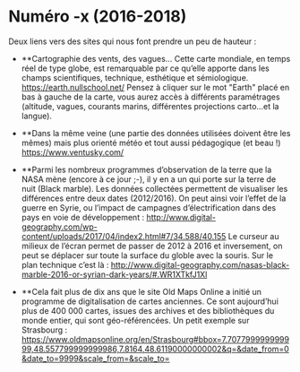 # Numéro -x (2016-2018)

Deux liens vers des sites qui nous font prendre un peu de hauteur :

- **Cartographie des vents, des vagues…
Cette carte mondiale, en temps réel de type globe, est remarquable par ce qu’elle apporte dans les champs scientifiques, technique, esthétique et sémiologique.
https://earth.nullschool.net/
Pensez à cliquer sur le mot "Earth" placé en bas à gauche de la carte, vous aurez accès à différents paramétrages (altitude,  vagues, courants marins, différentes projections carto…et la langue).
- **Dans la même veine (une partie des données utilisées doivent être les mêmes) mais plus orienté météo et tout aussi pédagogique (et beau !)
https://www.ventusky.com/


- **Parmi les nombreux programmes d’observation de la terre que la NASA mène (encore à ce jour ;-), il y en a un qui porte sur la terre de nuit (Black marble).
Les données collectées permettent de visualiser les différences entre deux dates (2012/2016).
On peut ainsi voir l’effet de la guerre en Syrie, ou l’impact de campagnes d’électrification dans des pays en voie de développement :
http://www.digital-geography.com/wp-content/uploads/2017/04/index2.html#7/34.588/40.155
Le curseur au milieux de l’écran permet de passer de 2012 à 2016 et inversement, on peut se déplacer sur toute la surface du globle avec la souris.
Sur le plan technique c’est là : http://www.digital-geography.com/nasas-black-marble-2016-or-syrian-dark-years/#.WR1XTkfJ1Xl

- **Cela fait plus de dix ans que le site Old Maps Online a initié un programme de digitalisation de cartes anciennes. Ce sont aujourd’hui plus de 400 000 cartes, issues des archives et des bibliothèques du monde entier, qui sont géo-référencées.
Un petit exemple sur Strasbourg :
https://www.oldmapsonline.org/en/Strasbourg#bbox=7.707799999999999,48.557799999999986,7.8164,48.61190000000002&q=&date_from=0&date_to=9999&scale_from=&scale_to=

